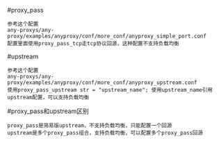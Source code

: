 #proxy_pass
````
参考这个配置
any-proxys/any-proxy/examples/anyproxy/conf/more_conf/anyproxy_simple_port.conf
配置里面使用proxy_pass_tcp走tcp协议回源，这种配置不支持负载均衡
````

#upstream
````
参考这个配置
any-proxys/any-proxy/examples/anyproxy/conf/more_conf/anyproxy_upstream.conf
使用proxy_pass_upstream str = "upstream_name"; 使用upstream_name引用upstream配置，可以支持负载均衡
````

#proxy_pass和upstream区别
````
proxy_pass是简易版upstream，不支持负载均衡，只能配置一个回源
upstream是多个proxy_pass组合，支持负载均衡，可以配置多个proxy_pass回源
````